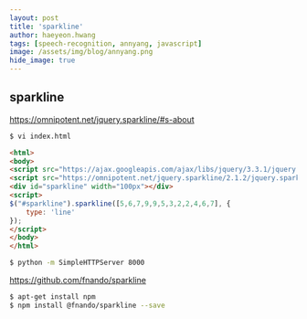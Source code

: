 ```yaml
---
layout: post
title: 'sparkline' 
author: haeyeon.hwang
tags: [speech-recognition, annyang, javascript]
image: /assets/img/blog/annyang.png
hide_image: true
---
```


## **sparkline**

https://omnipotent.net/jquery.sparkline/#s-about

~~~bash
$ vi index.html
~~~

~~~html
<html>
<body>
<script src="https://ajax.googleapis.com/ajax/libs/jquery/3.3.1/jquery.min.js"></script>
<script src="https://omnipotent.net/jquery.sparkline/2.1.2/jquery.sparkline.min.js"></script>
<div id="sparkline" width="100px"></div>
<script>
$("#sparkline").sparkline([5,6,7,9,9,5,3,2,2,4,6,7], {
    type: 'line'
});
</script>
</body>
</html>
~~~

~~~bash
$ python -m SimpleHTTPServer 8000
~~~



https://github.com/fnando/sparkline

~~~bash
$ apt-get install npm
$ npm install @fnando/sparkline --save
~~~


